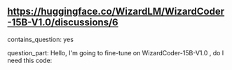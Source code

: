 ## https://huggingface.co/WizardLM/WizardCoder-15B-V1.0/discussions/6

contains_question: yes

question_part: Hello, I'm going to fine-tune on WizardCoder-15B-V1.0 , do I need this code: